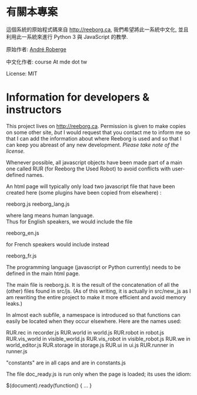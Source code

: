 # 有關本專案

這個系統的原始程式碼來自 http://reeborg.ca, 我們希望將此一系統中文化, 並且利用此一系統來進行 Python 3 與 JavaScript 的教學.

原始作者: <a href="http://about.me/andre.roberge">André Roberge</a>

中文化作者: course At mde dot tw

License: MIT

Information for developers & instructors
============================================

This project lives on http://reeborg.ca. Permission is given to make copies
on some other site, *but* I would request that you contact me to inform me
so that I can add the information about where Reeborg is used and so that
I can keep you abreast of any new development.  *Please take note of the license.*

Whenever possible, all javascript objects have been made part of a main
one called RUR (for Reeborg the Used Robot) to avoid conflicts with user-defined
names.

An html page will typically only load two javascript file that have been
created here (some plugins have been copied from elsewhere) :

reeborg.js
reeborg_lang.js

where lang means human language.  
Thus for English speakers, we would include the file

reeborg_en.js

for French speakers would include instead

reeborg_fr.js

The programming language (javascript or Python currently) needs to be 
defined in the main html page.

The main file is reeborg.js.  It is the result of the concatenation of
all the (other) files found in src/js.  (As of this writing, it is actually
in src/new_js as I am rewriting the entire project to make it more efficient
and avoid memory leaks.)

In almost each subfile, a namespace is introduced so that functions can
easily be located when they occur elsewhere.  Here are the names used:

RUR.rec in recorder.js
RUR.world in world.js
RUR.robot in robot.js
RUR.vis_world in visible_world.js
RUR.vis_robot in visible_robot.js
RUR.we in world_editor.js
RUR.storage in storage.js
RUR.ui in ui.js
RUR.runner in runner.js


"constants" are in all caps and are in constants.js

The file doc_ready.js is run only when the page is loaded; its uses the idiom:

$(document).ready(function() { ... }


